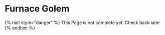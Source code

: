 # Furnace Golem

{% hint style="danger" %}
This Page is not complete yet. Check back later
{% endhint %}

